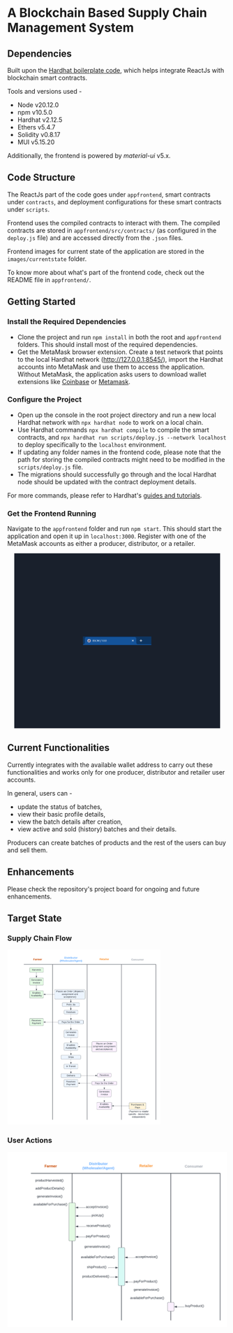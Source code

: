 # A Blockchain Based Supply Chain Management System

## Dependencies
Built upon the [Hardhat boilerplate code](https://github.com/NomicFoundation/hardhat-boilerplate), which helps integrate ReactJs with blockchain smart contracts.

Tools and versions used -

- Node v20.12.0
- npm v10.5.0
- Hardhat v2.12.5
- Ethers v5.4.7
- Solidity v0.8.17
- MUI v5.15.20

Additionally, the frontend is powered by *material-ui* v5.x.

## Code Structure
The ReactJs part of the code goes under `appfrontend`, smart contracts under `contracts`, and deployment configurations for these smart contracts under `scripts`.

Frontend uses the compiled contracts to interact with them. The compiled contracts are stored in `appfrontend/src/contracts/` (as configured in the `deploy.js` file) and are accessed directly from the `.json` files.

Frontend images for current state of the application are stored in the `images/currentstate` folder.

To know more about what's part of the frontend code, check out the README file in `appfrontend/`. 

## Getting Started

### Install the Required Dependencies

- Clone the project and run `npm install` in both the root and `appfrontend` folders. This should install most of the required dependencies.
- Get the MetaMask browser extension. Create a test network that points to the local Hardhat network (http://127.0.0.1:8545/), import the Hardhat accounts into MetaMask and use them to access the application. Without MetaMask, the application asks users to download wallet extensions like [Coinbase](https://www.coinbase.com/wallet) or [Metamask](https://metamask.io).

### Configure the Project

- Open up the console in the root project directory and run a new local Hardhat network with `npx hardhat node` to work on a local chain.
- Use Hardhat commands `npx hardhat compile` to compile the smart contracts, and `npx hardhat run scripts/deploy.js --network localhost` to deploy specifically to the `localhost` environment.
- If updating any folder names in the frontend code, please note that the path for storing the compiled contracts might need to be modified in the `scripts/deploy.js` file.
- The migrations should successfully go through and the local Hardhat node should be updated with the contract deployment details.
 
For more commands, please refer to Hardhat's [guides and tutorials](https://hardhat.org/tutorial).

### Get the Frontend Running
Navigate to the `appfrontend` folder and run `npm start`. This should start the application and open it up in `localhost:3000`. Register with one of the MetaMask accounts as either a producer, distributor, or a retailer. 

<p align="center">
 <img src="images/currentstate/interface.gif" alt="Web Application GIF" height=400/>
</p>

## Current Functionalities
Currently integrates with the available wallet address to carry out these functionalities and works only for one producer, distributor and retailer user accounts.

In general, users can -
- update the status of batches,
- view their basic profile details,
- view the batch details after creation,
- view active and sold (history) batches and their details.

Producers can create batches of products and the rest of the users can buy and sell them.

## Enhancements
Please check the repository's project board for ongoing and future enhancements.

## Target State

### Supply Chain Flow 
<p>
 <img src="images/Supply Chain Flow.png" alt="Supply Chain Flow - BSCM" height=400/>
</p>

### User Actions
<p>
 <img src="images/User Actions.png" alt="User Actions - BSCM" height=400/>
</p>
